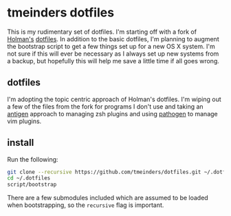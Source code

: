 # tmeinders dotfiles

This is my rudimentary set of dotfiles. I'm starting off with a fork of 
[Holman's](https://github.com/holman) 
[dotfiles](https://github.com/holman/dotfiles).
In addition to the basic dotfiles, I'm planning to augment the bootstrap script
to get a few things set up for a new OS X system. I'm not sure if this will
ever be necessary as I always set up new systems from a backup, but hopefully
this will help me save a little time if all goes wrong.

## dotfiles

I'm adopting the topic centric approach of Holman's dotfiles. I'm wiping out
a few of the files from the fork for programs I don't use and taking an 
[antigen](https://github.com/zsh-users/antigen) approach to managing zsh
plugins and using [pathogen](https://github.com/tpope/vim-pathogen) to manage
vim plugins.

## install

Run the following:

```sh
git clone --recursive https://github.com/tmeinders/dotfiles.git ~/.dotfiles
cd ~/.dotfiles
script/bootstrap
```
There are a few submodules included which are assumed to be loaded when
bootstrapping, so the `recursive` flag is important.
